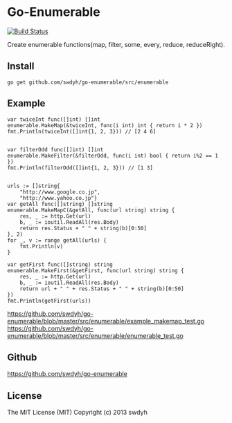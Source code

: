 # Go-Enumerable

[![Build Status](https://drone.io/github.com/swdyh/go-enumerable/status.png)](https://drone.io/github.com/swdyh/go-enumerable/latest)

Create enumerable functions(map, filter, some, every, reduce, reduceRight).

## Install

    go get github.com/swdyh/go-enumerable/src/enumerable

## Example

    var twiceInt func([]int) []int
    enumerable.MakeMap(&twiceInt, func(i int) int { return i * 2 })
    fmt.Println(twiceInt([]int{1, 2, 3})) // [2 4 6]


    var filterOdd func([]int) []int
    enumerable.MakeFilter(&filterOdd, func(i int) bool { return i%2 == 1 })
    fmt.Println(filterOdd([]int{1, 2, 3})) // [1 3]


    urls := []string{
        "http://www.google.co.jp",
        "http://www.yahoo.co.jp"}
    var getAll func([]string) []string
    enumerable.MakeMapC(&getAll, func(url string) string {
        res, _ := http.Get(url)
        b, _ := ioutil.ReadAll(res.Body)
        return res.Status + " " + string(b)[0:50]
    }, 2)
    for _, v := range getAll(urls) {
        fmt.Println(v)
    }

    var getFirst func([]string) string
    enumerable.MakeFirst(&getFirst, func(url string) string {
        res, _ := http.Get(url)
        b, _ := ioutil.ReadAll(res.Body)
        return url + " " + res.Status + " " + string(b)[0:50]
    })
    fmt.Println(getFirst(urls))

https://github.com/swdyh/go-enumerable/blob/master/src/enumerable/example_makemap_test.go
https://github.com/swdyh/go-enumerable/blob/master/src/enumerable/enumerable_test.go


## Github

https://github.com/swdyh/go-enumerable

## License

The MIT License (MIT) Copyright (c) 2013 swdyh
